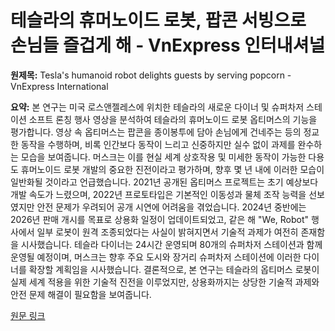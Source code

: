 # 테슬라의 휴머노이드 로봇, 팝콘 서빙으로 손님들 즐겁게 해 - VnExpress 인터내셔널

**원제목:** Tesla's humanoid robot delights guests by serving popcorn - VnExpress International

**요약:** 본 연구는 미국 로스앤젤레스에 위치한 테슬라의 새로운 다이너 및 슈퍼차저 스테이션 소프트 론칭 행사 영상을 분석하여 테슬라의 휴머노이드 로봇 옵티머스의 기능을 평가합니다.  영상 속 옵티머스는 팝콘을 종이봉투에 담아 손님에게 건네주는 등의 정교한 동작을 수행하며,  비록 인간보다 동작이 느리고 신중하지만  실수 없이 과제를 완수하는 모습을 보여줍니다.  머스크는 이를 현실 세계 상호작용 및 미세한 동작이 가능한 다용도 휴머노이드 로봇 개발의 중요한 진전이라고 평가하며,  향후 몇 년 내에 이러한 모습이 일반화될 것이라고 언급했습니다.  2021년 공개된 옵티머스 프로젝트는 초기 예상보다 개발 속도가 느렸으며, 2022년 프로토타입은 기본적인 이동성과 물체 조작 능력을 선보였지만 안전 문제가 우려되어 공개 시연에 어려움을 겪었습니다.  2024년 중반에는 2026년 판매 개시를 목표로 상용화 일정이 업데이트되었고,  같은 해 "We, Robot" 행사에서 일부 로봇이 원격 조종되었다는 사실이 밝혀지면서 기술적 과제가 여전히 존재함을 시사했습니다.  테슬라 다이너는 24시간 운영되며 80개의 슈퍼차저 스테이션과 함께 운영될 예정이며,  머스크는 향후 주요 도시와 장거리 슈퍼차저 스테이션에 이러한 다이너를 확장할 계획임을 시사했습니다.  결론적으로, 본 연구는 테슬라의 옵티머스 로봇이 실제 세계 적용을 위한 기술적 진전을 이루었지만,  상용화까지는 상당한 기술적 과제와 안전 문제 해결이 필요함을 보여줍니다.

[원문 링크](https://e.vnexpress.net/news/tech/tech-news/tesla-s-humanoid-robot-delights-guests-by-serving-popcorn-4918273.html)

